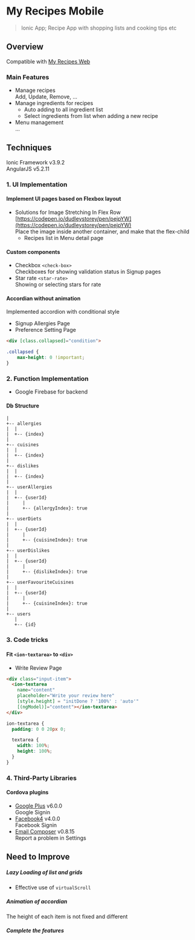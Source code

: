 My Recipes Mobile
======

> Ionic App; Recipe App with shopping lists and cooking tips etc

## Overview
Compatible with [My Recipes Web](https://github.com/highjump0615/MyRecipes_Web)

### Main Features
- Manage recipes  
Add, Update, Remove, ...  
- Manage ingredients for recipes  
  - Auto adding to all ingredient list  
  - Select ingredients from list when adding a new recipe
- Menu management  
...  
 
## Techniques 
Ionic Framework v3.9.2  
AngularJS v5.2.11  
### 1. UI Implementation  
#### Implement UI pages based on Flexbox layout
- Solutions for Image Stretching In Flex Row  
[https://codepen.io/dudleystorey/pen/pejpYW](https://codepen.io/dudleystorey/pen/pejpYW)  
Place the image inside another container, and make that the flex-child  
  - Recipes list in Menu detail page  

#### Custom components
- Checkbox ``<check-box>``  
Checkboxes for showing validation status in Signup pages
- Star rate ``<star-rate>``  
Showing or selecting stars for rate

#### Accordian without animation  
Implemented accordion with conditional style  
- Signup Allergies Page  
- Preference Setting Page  
```html
<div [class.collapsed]="condition">
```
```css
.collapsed {
	max-height: 0 !important;
}
```
  
### 2. Function Implementation
- Google Firebase for backend

#### Db Structure
```
|
+-- allergies
|  |
|  +-- {index}
|
+-- cuisines
|  |
|  +-- {index}
|
+-- dislikes
|  |
|  +-- {index}
|    
+-- userAllergies
|  |
|  +-- {userId}
|     |
|     +-- {allergyIndex}: true
|
+-- userDiets
|  |
|  +-- {userId}
|     |
|     +-- {cuisineIndex}: true
|
+-- userDislikes
|  |
|  +-- {userId}
|     |
|     +-- {dislikeIndex}: true
|
+-- userFavouriteCuisines
|  |
|  +-- {userId}
|     |
|     +-- {cuisineIndex}: true
|
+-- users
   |
   +-- {id}
```

### 3. Code tricks  
#### Fit ``<ion-textarea>`` to ``<div>``  
- Write Review Page
```html  
<div class="input-item">
  <ion-textarea
    name="content"
    placeholder="Write your review here"
    [style.height] = "initDone ? '100%' : 'auto'"
    [(ngModel)]="content"></ion-textarea>
</div>
```  
```css
ion-textarea {
  padding: 0 0 20px 0;

  textarea {
    width: 100%;
    height: 100%;
  }
}
```

### 4. Third-Party Libraries
#### Cordova plugins
- [Google Plus](https://github.com/EddyVerbruggen/cordova-plugin-googleplus) v6.0.0  
Google Signin
- [Facebook4](https://github.com/jeduan/cordova-plugin-facebook4#readme) v4.0.0  
Facebook Signin
- [Email Composer](https://github.com/katzer/cordova-plugin-email-composer) v0.8.15  
Report a problem in Settings


## Need to Improve
##### Lazy Loading of list and grids  
- Effective use of ``virtualScroll``

##### Animation of accordian  
The height of each item is not fixed and different  

##### Complete the features
